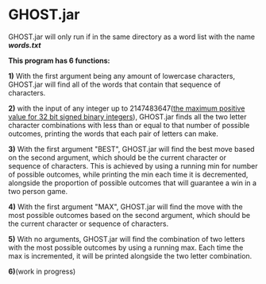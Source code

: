 # GHOST.jar
GHOST.jar will only run if in the same directory as a word list with the name **_words.txt_**

**This program has 6 functions:**

  **1)** With the first argument being any amount of lowercase characters, GHOST.jar will find all of the words that contain that sequence of characters.
  
  **2)** with the input of any integer up to 2147483647([the maximum positive value for 32 bit signed binary integers](https://en.wikipedia.org/wiki/2147483647_(number)#In_computing)), GHOST.jar finds all the two letter character combinations with less than or equal to that number of possible outcomes, printing the words that each pair of letters can make. 
  
  **3)** With the first argument "BEST", GHOST.jar will find the best move based on the second argument, which should be the current character or sequence of characters. This is achieved by using a running min for number of possible outcomes, while printing the min each time it is decremented, alongside the proportion of possible outcomes that will guarantee a win in a two person game.
  
  **4)** With the first argument "MAX", GHOST.jar will find the move with the most possible outcomes based on the second argument, which should be the current character or sequence of characters. 
  
 **5)** With no arguments, GHOST.jar will find the combination of two letters with the most possible outcomes by using a running max. Each time the max is incremented, it will be printed alongside the two letter combination.
 
 **6)**(work in progress)
